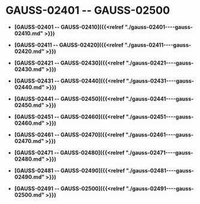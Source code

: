 # GAUSS-02401 -- GAUSS-02500<a name="ZH-CN_TOPIC_0302073714"></a>

-   **[GAUSS-02401 -- GAUSS-02410]({{<relref "./gauss-02401----gauss-02410.md" >}})**  

-   **[GAUSS-02411 -- GAUSS-02420]({{<relref "./gauss-02411----gauss-02420.md" >}})**  

-   **[GAUSS-02421 -- GAUSS-02430]({{<relref "./gauss-02421----gauss-02430.md" >}})**  

-   **[GAUSS-02431 -- GAUSS-02440]({{<relref "./gauss-02431----gauss-02440.md" >}})**  

-   **[GAUSS-02441 -- GAUSS-02450]({{<relref "./gauss-02441----gauss-02450.md" >}})**  

-   **[GAUSS-02451 -- GAUSS-02460]({{<relref "./gauss-02451----gauss-02460.md" >}})**  

-   **[GAUSS-02461 -- GAUSS-02470]({{<relref "./gauss-02461----gauss-02470.md" >}})**  

-   **[GAUSS-02471 -- GAUSS-02480]({{<relref "./gauss-02471----gauss-02480.md" >}})**  

-   **[GAUSS-02481 -- GAUSS-02490]({{<relref "./gauss-02481----gauss-02490.md" >}})**  

-   **[GAUSS-02491 -- GAUSS-02500]({{<relref "./gauss-02491----gauss-02500.md" >}})**  


